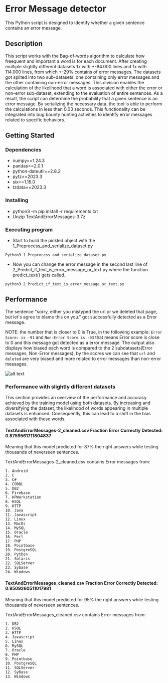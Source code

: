 # Error Message detector

This Python script is designed to identify whether a given sentence contains an error message.

## Description

This script works with the Bag-of-words algorithm to calculate how freequent and important a word is for each document.
After creating multiple slightly different datasets 1x with +-84.000 lines and 1x with 114.000 lines, from which +-29% contains of error messages.
The datasets got splited into two sub-datasets: one containing only error messages and the other containing non-error messages.
This division enables the calculation of the likelihood that a word is associated with either the error or non-error sub-dataset, extending to the evaluation of entire sentences.
As a result, the script can determine the probability that a given sentence is an error message.
By serializing the necessary data, the tool is able to perform the calculations in less than 0.03 seconds.
This functionality can be integrated into bug bounty hunting activities to identify error messages related to specific behaviors.

    



## Getting Started

### Dependencies

* numpy==1.24.3
* pandas==2.0.1
* python-dateutil==2.8.2
* pytz==2023.3
* six==1.16.0
* tzdata==2023.3


### Installing

* python3 -m pip install -r requirements.txt
* Unzip TextAndErrorMessages-3.7z


### Executing program

* Start to build the pickled object with the 1_Preprocess_and_serialize_dataset.py
```
Python3 1_Preprocess_and_serialize_dataset.py
```
* Now you can change the error message in the second last line of 2_Predict_if_text_is_error_message_or_text.py where the function predict_text() gets called.
```
python3 2_Predict_if_text_is_error_message_or_text.py
```



## Performance

The sentence "sorry, either you mistyped the url or we deleted that page, but let's agree to blame this on you." got successfully detected as a Error message.

NOTE: the number that is closer to 0 is True, in the following example: ```Error Score: is -91``` and ```Non-Error Score is -93``` that means Error score is close to 0 and this message got detected as a error message. The output also displays how biased each word is compared to the 2 subdatasets(Error messages, Non-Error messages), by the scores we can see that ```url``` and ```deleted``` are very biased and more related to error messages than non-error messages.


![alt text](https://i.postimg.cc/FK0TxgFr/Screenshot-2023-06-18-181049.png)

### Performance with slightly different datasets
This section provides an overview of the performance and accuracy achieved by the training model using both datasets. By increasing and diversifying the dataset, the likelihood of words appearing in multiple datasets is enhanced. Consequently, this can lead to a shift in the bias associated with these words.


#### TextAndErrorMessages-2_cleaned.csv Fraction Error Correctly Detected: 0.8759561711804837

Meaning that this model predicted for 87% the right answers while testing thousands of neverseen sentences.

TextAndErrorMessages-2_cleaned.csv contains Error messages from:

    1. Android
    2. C
    3. C#
    4. COBOL
    5. DB2
    6. Firebase
    7. HPWorkstation
    8. HSQL
    9. HTTP
    10. Java
    11. Javascript
    12. Linux
    13. MacOs
    14. MySQL
    15. Oracle
    16. Perl
    17. PHP
    18. Pointbase
    19. PostgreSQL
    20. Python
    21. Solaris
    22. SQLServer
    23. Sybase
    24. Windows






#### TextAndErrorMessages_cleaned.csv Fraction Error Correctly Detected: 0.9509260511017981

Meaning that this model predicted for 95% the right answers while testing thousands of neverseen sentences.

TextAndErrorMessages_cleaned.csv contains Error messages from:

    1. DB2
    2. HSQL
    3. HTTP
    4. Javascript
    5. Linux
    6. MySQL
    7. Oracle
    8. PHP
    9. Pointbase
    10. PostgreSQL
    11. SQLServer
    12. Sybase
    13. Windows
